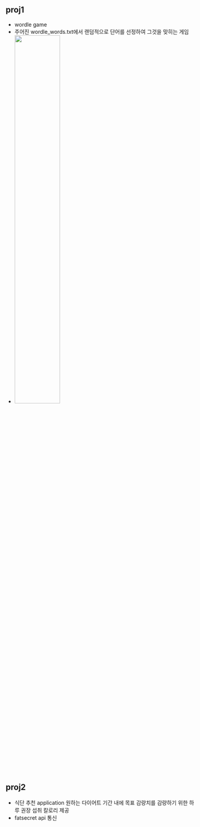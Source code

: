 ## proj1
* wordle game
* 주어진 wordle_words.txt에서 랜덤적으로 단어를 선정하여 그것을 맞히는 게임
* <img width= "50%" src = "https://user-images.githubusercontent.com/105158603/249042463-907065aa-8aaf-49bd-a7f9-de9583e50750.png"/>


## proj2
* 식단 추천 application
  원하는 다이어트 기간 내에 목표 감량치를 감량하기 위한 하루 권장 섭취 칼로리 제공
* fatsecret api 통신
